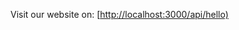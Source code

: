 Visit our website on: [[http://localhost:3000/api/hello)](https://ace-high-club-prototype.vercel.app/)
